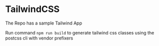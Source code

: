 # TailwindCSS

The Repo has a sample Tailwind App

Run command `npm run build` to generate tailwind css classes using the postcss cli with vendor prefixers
